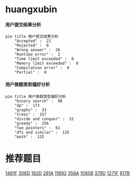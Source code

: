 # huangxubin

<!-- tabs:start -->



#### **用户提交结果分析**

```mermaid
pie title 用户提交结果分析
    "Accepted" :  22
    "Rejected" :  0
    "Wrong answer" :  26
    "Runtime error" :  2
    "Time limit exceeded" :  0
    "Memory limit exceeded" :  0
    "Compilation error" :  0
    "Partial" :  0
```

#### **用户做题类型偏好分析**

```mermaid
pie title 用户做题类型偏好分析
    "binary search" :  98
    "dp" :  173
    "graphs" :  33
    "trees" :  157
    "divide and conquer" :  22
    "greedy" :  256
    "two pointers" :  61
    "dfs and similar" :  125
    "math" :  125
```



<!-- tabs:end -->
# 推荐题目
[1481F](https://codeforces.com/contest/1481/problem/F)
[306D](https://codeforces.com/contest/306/problem/D)
[182D](https://codeforces.com/contest/182/problem/D)
[291A](https://codeforces.com/contest/291/problem/A)
[11892](https://codeforces.com/contest/1189/problem/2)
[356A](https://codeforces.com/contest/356/problem/A)
[1085B](https://codeforces.com/contest/1085/problem/B)
[379D](https://codeforces.com/contest/379/problem/D)
[1271F](https://codeforces.com/contest/1271/problem/F)
[817B](https://codeforces.com/contest/817/problem/B)
